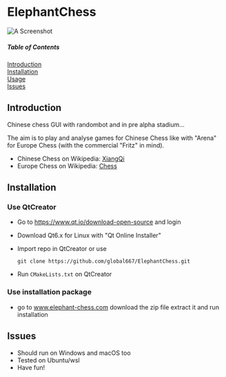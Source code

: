 
# ElephantChess


![A Screenshot](Screenshot.jpg)
##### Table of Contents 
[Introduction](#Introduction)     
[Installation](#installation)   
[Usage](#usage)     
[Issues](#issues)  
<a name="headers"/>
## Introduction

Chinese chess GUI with randombot and in pre alpha stadium...

The aim is to play and analyse games for Chinese Chess like with "Arena" 
for Europe Chess (with the commercial "Fritz" in mind).

- Chinese Chess on Wikipedia: <a href="https://en.wikipedia.org/wiki/Xiangqi">XiangQi</a>
- Europe Chess on Wikipedia: <a href="https://en.wikipedia.org/wiki/Chess">Chess</a>

## Installation
### Use QtCreator
- Go to https://www.qt.io/download-open-source and login
- Download Qt6.x for Linux with "Qt Online Installer"
- Import repo in QtCreator or use

    ```git clone https://github.com/global667/ElephantChess.git```

- Run `CMakeLists.txt` on QtCreator

### Use installation package
- go to www.elephant-chess.com download the zip file extract it and run installation

## Issues
- Should run on Windows and macOS too
- Tested on Ubuntu/wsl
- Have fun!

